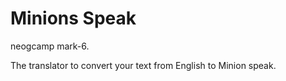 # Minions Speak 
 neogcamp mark-6.

 The translator to convert your text from English to Minion speak.